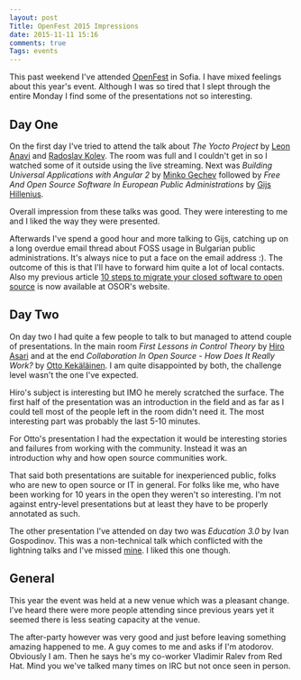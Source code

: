 ```yaml
---
layout: post
Title: OpenFest 2015 Impressions
date: 2015-11-11 15:16
comments: true
Tags: events
---
```


This past weekend I've attended [OpenFest](http://openfest.org) in Sofia. I have
mixed feelings about this year's event. Although I was so tired that I slept
through the entire Monday I find some of the presentations not so interesting.

Day One
-------

On the first day I've tried to attend the talk about *The Yocto Project* by
[Leon Anavi](http://anavi.org) and [Radoslav Kolev](http://kolev.info).
The room was full and I couldn't get in so I watched some of it outside
using the live streaming. Next was *Building Universal Applications with Angular 2* by
[Minko Gechev](http://blog.mgechev.com) followed by
*Free And Open Source Software In European Public Administrations* by
[Gijs Hillenius](http://hillenius.com/).

Overall impression from these talks was good. They were interesting to me
and I liked the way they were presented.

Afterwards I've spend a good hour and more talking to Gijs, catching up on
a long overdue email thread about FOSS usage in Bulgarian public administrations.
It's always nice to put a face on the email address :). The outcome of this
is that I'll have to forward him quite a lot of local contacts. Also my
previous article
[10 steps to migrate your closed software to open source](https://joinup.ec.europa.eu/community/osor/news/10-steps-migrate-your-closed-software-open-source)
is now available at OSOR's website.

Day Two
--------

On day two I had quite a few people to talk to but managed to attend couple of
presentations. In the main room *First Lessons in Control Theory* by
[Hiro Asari](https://twitter.com/hiro_asari) and at the end
*Collaboration In Open Source - How Does It Really Work?* by
[Otto Kekäläinen](https://twitter.com/ottokekalainen). I am quite disappointed
by both, the challenge level wasn't the one I've expected.

Hiro's subject is interesting but IMO he merely scratched the surface.
The first half of the presentation was an introduction in the field
and as far as I could tell most of the people left in the room
didn't need it. The most interesting part was probably the last 5-10 minutes.

For Otto's presentation I had the expectation it would be interesting stories
and failures from working with the community. Instead it was an introduction
why and how open source communities work.

That said both presentations are suitable for inexperienced public, folks
who are new to open source or IT in general. For folks like me, who have
been working for 10 years in the open they weren't so interesting.
I'm not against entry-level presentations but at least they have to
be properly annotated as such.


The other presentation I've attended on day two was *Education 3.0* by
Ivan Gospodinov. This was a non-technical talk which conflicted with
the lightning talks and I've missed 
[mine](/blog/2015/05/20/free-software-testing-books/). I liked this one
though.


General
--------

This year the event was held at a new venue which was a pleasant change.
I've heard there were more people attending since previous years yet
it seemed there is less seating capacity at the venue.

The after-party however was very good and just before leaving something
amazing happened to me. A guy comes to me and asks if I'm atodorov.
Obviously I am. Then he says he's my co-worker Vladimir Ralev from Red Hat.
Mind you we've talked many times on IRC but not once seen in person.
